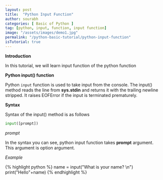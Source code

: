 ```yaml
---
layout: post
title:  "Python Input Function"
author: sourabh
categories: [ Basic of Python ]
tag: [python, input, function, input function]
image: "/assets/images/demo1.jpg"
permalink: "/python-basic-tutorial/python-input-function"
isTutorial: true
---
```


**Introduction**

In this tutorial, we will learn input function of the python function

**Python input() function**

Python `input` function is used to take input from the console. The input() method reads the line from **sys.stdin** and returns it with the trailing newline stripped. It raises EOFError if the input is terminated prematurely.

**Syntax**

Syntax of the input() method is as follows

```python
input([prompt])
```
*prompt*

In the syntax you can see, python input function takes **prompt** argument. This argument is option argument.

*Example*

{% highlight python %} 
name = input("What is your name? \n")
print("Hello"+name)
{% endhighlight %}
